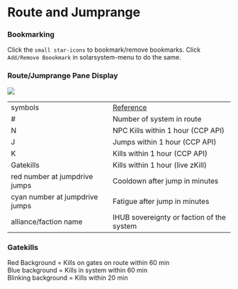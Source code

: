 # Route and Jumprange 



### Bookmarking
Click the  `small star-icons` to bookmark/remove bookmarks.
Click `Add/Remove Boookmark` in solarsystem-menu to do the same.

### Route/Jumprange Pane Display
<img src="https://raw.githubusercontent.com/Risingson/eedocs/master/docs/images/jmprou2.png">

|  |  |
|--|--|
| symbols | [Reference](https://eveeye.readthedocs.io/en/latest/sync/waypoints/#route-display) |
| # | Number of system in route |
| N | NPC Kills within 1 hour (CCP API) |
| J | Jumps within 1 hour (CCP API) |
| K | Kills within 1 hour (CCP API) |
| Gatekills | Kills within 1 hour (live zKill) |
| red number at jumpdrive jumps | Cooldown after jump in minutes |
| cyan number at jumpdrive jumps | Fatigue after jump in minutes |
| alliance/faction name | IHUB sovereignty or faction of the system |

### Gatekills
Red Background = Kills on gates on route within 60 min<br>
                                Blue background = Kills in system within 60 min<br>
                                Blinking background = Kills within 20 min
                            </td>

<!--stackedit_data:
eyJoaXN0b3J5IjpbLTExODE1Njg0NzYsLTE4MjQ0NDExODQsLT
EwNTgyMDUzMjVdfQ==
-->